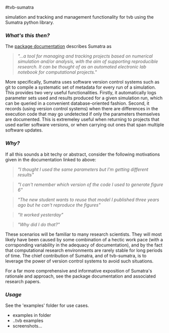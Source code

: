 #tvb-sumatra

simulation and tracking and management functionality for tvb using the Sumatra python library. 


### *What's this then?*

The [package documentation](http://pythonhosted.org/Sumatra) describes Sumatra as  

>*"...a tool for managing and tracking projects based on numerical simulation and/or analysis, with the aim of supporting reproducible research. It can be thought of as an automated electronic lab notebook for computational projects."*


More specifically, Sumatra uses software version control systems such as git to compile a systematic set of metadata for every run of a simulation. This provides two very useful functionalities. Firstly, it automatically logs parameter sets used and results produced for a given simulation run, which can be queried in a convenient database-oriented fashion. Second, it records (using version control systems) when there are differences in the execution code that may go undetected if only the parameters themselves are documented. This is extremeley useful when returning to projects that used earlier software versions, or when carrying out ones that span multiple software updates. 





### *Why?*

If all this sounds a bit techy or abstract, consider the following motivations given in the documentation linked to above:


>*"I thought I used the same parameters but I'm getting different results"*  

>*"I can't remember which version of the code I used to generate figure 6"*

>*"The new student wants to reuse that model I published three years ago but he can't reproduce the figures"*

>*"It worked yesterday"*

>*"Why did I do that?"*


These scenarios will be familiar to many research scientists. They will most likely have been caused by some combination of a hectic work pace (with a corrsponding variability in the adequacy of documentation), and by the fact that computational research environments are rarely stable for long periods of time. The chief contribution of Sumatra, and of tvb-sumatra, is to leverage the power of version control systems to avoid such situations. 

For a far more comprehensive and informative exposition of Sumatra's rationale and approach, see the package documentation and associated research papers. 


### *Usage*

See the 'examples' folder for use cases. 


- examples in folder
- ..tvb examples
- screenshots...





